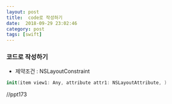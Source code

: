 ```yaml
---
layout: post
title:  code로 작성하기
date:  2018-09-29 23:02:46
category: post
tags: [swift]
---
```



### 코드로 작성하기

- 제약조건 : NSLayoutConstraint

```swift
init(item view1: Any, attribute attr1: NSLayoutAttribute, )
```

//ppt173
